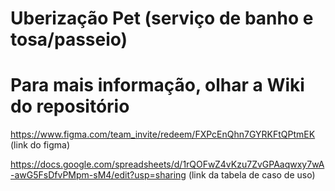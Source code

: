 # Uberização Pet (serviço de banho e tosa/passeio)
# Para mais informação, olhar a Wiki do repositório

https://www.figma.com/team_invite/redeem/FXPcEnQhn7GYRKFtQPtmEK (link do figma)

https://docs.google.com/spreadsheets/d/1rQOFwZ4vKzu7ZvGPAaqwxy7wA-awG5FsDfvPMpm-sM4/edit?usp=sharing (link da tabela de caso de uso)
